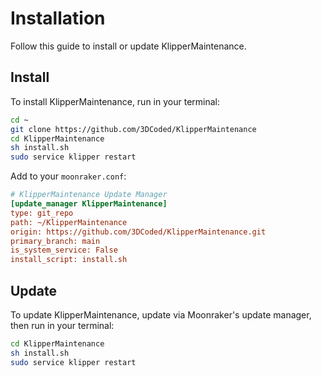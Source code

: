 # Installation

Follow this guide to install or update KlipperMaintenance.

## Install

To install KlipperMaintenance, run in your terminal:

```sh
cd ~
git clone https://github.com/3DCoded/KlipperMaintenance
cd KlipperMaintenance
sh install.sh
sudo service klipper restart
```

Add to your `moonraker.conf`:

```cfg title="moonraker.conf"
# KlipperMaintenance Update Manager
[update_manager KlipperMaintenance]
type: git_repo
path: ~/KlipperMaintenance
origin: https://github.com/3DCoded/KlipperMaintenance.git
primary_branch: main
is_system_service: False
install_script: install.sh
```

## Update

To update KlipperMaintenance, update via Moonraker's update manager, then run in your terminal:

```sh
cd KlipperMaintenance
sh install.sh
sudo service klipper restart
```